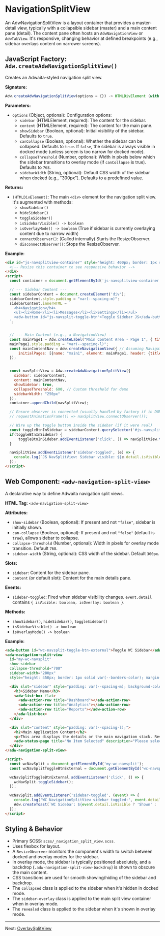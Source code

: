 # NavigationSplitView

An AdwNavigationSplitView is a layout container that provides a master-detail view, typically with a collapsible sidebar (master) and a main content pane (detail). The content pane often hosts an `AdwNavigationView` or `AdwTabView`. It's responsive, changing behavior at defined breakpoints (e.g., sidebar overlays content on narrower screens).

## JavaScript Factory: `Adw.createAdwNavigationSplitView()`

Creates an Adwaita-styled navigation split view.

**Signature:**

```javascript
Adw.createAdwNavigationSplitView(options = {}) -> HTMLDivElement (with methods)
```

**Parameters:**

*   `options` (Object, optional): Configuration options:
    *   `sidebar` (HTMLElement, required): The content for the sidebar.
    *   `content` (HTMLElement, required): The content for the main pane.
    *   `showSidebar` (Boolean, optional): Initial visibility of the sidebar. Defaults to `true`.
    *   `canCollapse` (Boolean, optional): Whether the sidebar can be collapsed. Defaults to `true`. If `false`, the sidebar is always visible in docked mode (unless screen is too narrow for docked mode).
    *   `collapseThreshold` (Number, optional): Width in pixels below which the sidebar transitions to overlay mode (if `canCollapse` is true). Defaults to `768`.
    *   `sidebarWidth` (String, optional): Default CSS width of the sidebar when docked (e.g., "300px"). Defaults to a predefined value.

**Returns:**

*   `(HTMLDivElement)`: The main `<div>` element for the navigation split view. It's augmented with methods:
    *   `showSidebar()`
    *   `hideSidebar()`
    *   `toggleSidebar()`
    *   `isSidebarVisible() -> boolean`
    *   `isOverlayMode() -> boolean` (True if sidebar is currently overlaying content due to narrow width)
    *   `connectObserver()`: (Called internally) Starts the ResizeObserver.
    *   `disconnectObserver()`: Stops the ResizeObserver.

**Example:**

```html
<div id="js-navsplitview-container" style="height: 400px; border: 1px solid var(--borders-color); width: 100%; max-width: 800px; margin: auto; resize: horizontal; overflow: auto;">
  <!-- Resize this container to see responsive behavior -->
</div>
<script>
  const container = document.getElementById('js-navsplitview-container');

  // --- Sidebar Content ---
  const sidebarContent = document.createElement('div');
  sidebarContent.style.padding = "var(--spacing-m)";
  sidebarContent.innerHTML = `
    <h4>Navigation</h4>
    <ul><li>Home</li><li>Messages</li><li>Settings</li></ul>
    <adw-button id="js-navsplit-toggle-btn">Toggle Sidebar JS</adw-button>
  `;


  // --- Main Content (e.g., a NavigationView) ---
  const mainPage1 = Adw.createLabel("Main Content Area - Page 1", { title: 2 });
  mainPage1.style.padding = "var(--spacing-l)";
  const mainContentNav = Adw.createNavigationView({ // Assuming NavigationView exists
      initialPages: [{name: "main1", element: mainPage1, header: {title: "Main View"}}]
  });


  const navSplitView = Adw.createAdwNavigationSplitView({
    sidebar: sidebarContent,
    content: mainContentNav,
    showSidebar: true,
    collapseThreshold: 600, // Custom threshold for demo
    sidebarWidth: "250px"
  });
  container.appendChild(navSplitView);

  // Ensure observer is connected (usually handled by factory if in DOM)
  // requestAnimationFrame(() => navSplitView.connectObserver());

  // Wire up the toggle button inside the sidebar (if it were real)
  const toggleBtnInSidebar = sidebarContent.querySelector('#js-navsplit-toggle-btn');
  if(toggleBtnInSidebar) {
      toggleBtnInSidebar.addEventListener('click', () => navSplitView.toggleSidebar());
  }

  navSplitView.addEventListener('sidebar-toggled', (e) => {
    console.log(`JS NavSplitView: Sidebar visible: ${e.detail.isVisible}, Overlay: ${e.detail.isOverlay}`);
  });
</script>
```

## Web Component: `<adw-navigation-split-view>`

A declarative way to define Adwaita navigation split views.

**HTML Tag:** `<adw-navigation-split-view>`

**Attributes:**

*   `show-sidebar` (Boolean, optional): If present and not `"false"`, sidebar is initially shown.
*   `can-collapse` (Boolean, optional): If present and not `"false"` (default is `true`), allows sidebar to collapse.
*   `collapse-threshold` (Number, optional): Width in pixels for overlay mode transition. Default `768`.
*   `sidebar-width` (String, optional): CSS width of the sidebar. Default `300px`.

**Slots:**

*   `sidebar`: Content for the sidebar pane.
*   `content` (or default slot): Content for the main details pane.

**Events:**

*   `sidebar-toggled`: Fired when sidebar visibility changes. `event.detail` contains `{ isVisible: boolean, isOverlay: boolean }`.

**Methods:**

*   `showSidebar()`, `hideSidebar()`, `toggleSidebar()`
*   `isSidebarVisible() -> boolean`
*   `isOverlayMode() -> boolean`

**Example:**

```html
<adw-button id="wc-navsplit-toggle-btn-external">Toggle WC Sidebar</adw-button>
<adw-navigation-split-view
  id="my-wc-navsplit"
  show-sidebar
  collapse-threshold="700"
  sidebar-width="280px"
  style="height: 450px; border: 1px solid var(--borders-color); margin-top: 5px; resize: horizontal; overflow: auto; min-width: 300px; max-width: 100%;">

  <div slot="sidebar" style="padding: var(--spacing-m); background-color: var(--sidebar-bg-color);">
    <h3>Sidebar Menu</h3>
    <adw-list-box flat>
      <adw-action-row title="Dashboard"></adw-action-row>
      <adw-action-row title="Analytics"></adw-action-row>
      <adw-action-row title="Reports"></adw-action-row>
    </adw-list-box>
  </div>

  <div slot="content" style="padding: var(--spacing-l);">
    <h2>Main Application Content</h2>
    <p>This area displays the details or the main navigation stack. Resize the container or browser window to see the responsive behavior of the sidebar.</p>
    <adw-status-page title="No Item Selected" description="Please select an item from the sidebar."></adw-status-page>
  </div>
</adw-navigation-split-view>

<script>
  const wcNavSplit = document.getElementById('my-wc-navsplit');
  const wcNavSplitToggleBtnExternal = document.getElementById('wc-navsplit-toggle-btn-external');

  wcNavSplitToggleBtnExternal.addEventListener('click', () => {
    wcNavSplit.toggleSidebar();
  });

  wcNavSplit.addEventListener('sidebar-toggled', (event) => {
    console.log('WC NavigationSplitView sidebar toggled:', event.detail);
    Adw.createToast(`WC Sidebar: ${event.detail.isVisible ? 'Shown' : 'Hidden'}, Overlay: ${event.detail.isOverlay}`);
  });
</script>
```

## Styling & Behavior

*   Primary SCSS: `scss/_navigation_split_view.scss`.
*   Uses flexbox for layout.
*   A `ResizeObserver` monitors the component's width to switch between docked and overlay modes for the sidebar.
*   In overlay mode, the sidebar is typically positioned absolutely, and a backdrop (`.adw-navigation-split-view-backdrop`) is shown to obscure the main content.
*   CSS transitions are used for smooth showing/hiding of the sidebar and backdrop.
*   The `collapsed` class is applied to the sidebar when it's hidden in docked mode.
*   The `sidebar-overlay` class is applied to the main split view container when in overlay mode.
*   The `revealed` class is applied to the sidebar when it's shown in overlay mode.

---
Next: [OverlaySplitView](./overlaysplitview.md)
